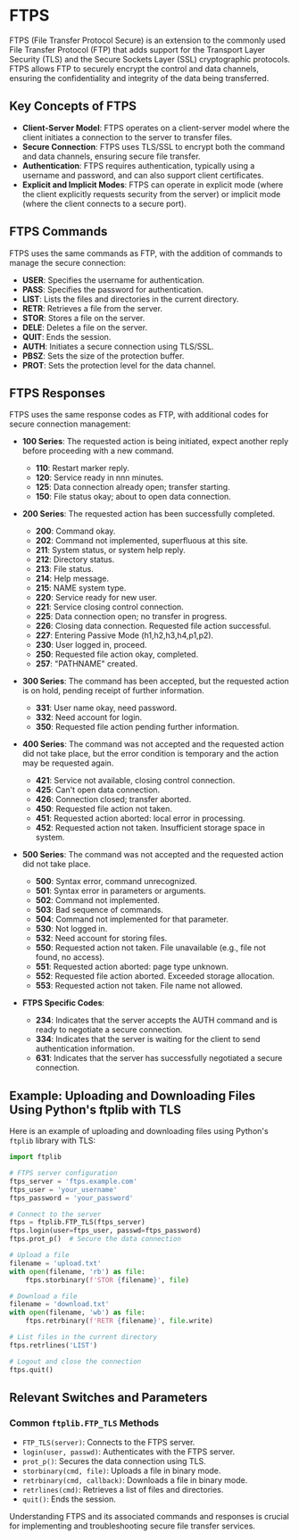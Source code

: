 # FTPS

FTPS (File Transfer Protocol Secure) is an extension to the commonly used File Transfer Protocol (FTP) that adds support for the Transport Layer Security (TLS) and the Secure Sockets Layer (SSL) cryptographic protocols. FTPS allows FTP to securely encrypt the control and data channels, ensuring the confidentiality and integrity of the data being transferred.

## Key Concepts of FTPS

- **Client-Server Model**: FTPS operates on a client-server model where the client initiates a connection to the server to transfer files.
- **Secure Connection**: FTPS uses TLS/SSL to encrypt both the command and data channels, ensuring secure file transfer.
- **Authentication**: FTPS requires authentication, typically using a username and password, and can also support client certificates.
- **Explicit and Implicit Modes**: FTPS can operate in explicit mode (where the client explicitly requests security from the server) or implicit mode (where the client connects to a secure port).

## FTPS Commands

FTPS uses the same commands as FTP, with the addition of commands to manage the secure connection:

- **USER**: Specifies the username for authentication.
- **PASS**: Specifies the password for authentication.
- **LIST**: Lists the files and directories in the current directory.
- **RETR**: Retrieves a file from the server.
- **STOR**: Stores a file on the server.
- **DELE**: Deletes a file on the server.
- **QUIT**: Ends the session.
- **AUTH**: Initiates a secure connection using TLS/SSL.
- **PBSZ**: Sets the size of the protection buffer.
- **PROT**: Sets the protection level for the data channel.

## FTPS Responses

FTPS uses the same response codes as FTP, with additional codes for secure connection management:

- **100 Series**: The requested action is being initiated, expect another reply before proceeding with a new command.
    - **110**: Restart marker reply.
    - **120**: Service ready in nnn minutes.
    - **125**: Data connection already open; transfer starting.
    - **150**: File status okay; about to open data connection.

- **200 Series**: The requested action has been successfully completed.
    - **200**: Command okay.
    - **202**: Command not implemented, superfluous at this site.
    - **211**: System status, or system help reply.
    - **212**: Directory status.
    - **213**: File status.
    - **214**: Help message.
    - **215**: NAME system type.
    - **220**: Service ready for new user.
    - **221**: Service closing control connection.
    - **225**: Data connection open; no transfer in progress.
    - **226**: Closing data connection. Requested file action successful.
    - **227**: Entering Passive Mode (h1,h2,h3,h4,p1,p2).
    - **230**: User logged in, proceed.
    - **250**: Requested file action okay, completed.
    - **257**: "PATHNAME" created.

- **300 Series**: The command has been accepted, but the requested action is on hold, pending receipt of further information.
    - **331**: User name okay, need password.
    - **332**: Need account for login.
    - **350**: Requested file action pending further information.

- **400 Series**: The command was not accepted and the requested action did not take place, but the error condition is temporary and the action may be requested again.
    - **421**: Service not available, closing control connection.
    - **425**: Can't open data connection.
    - **426**: Connection closed; transfer aborted.
    - **450**: Requested file action not taken.
    - **451**: Requested action aborted: local error in processing.
    - **452**: Requested action not taken. Insufficient storage space in system.

- **500 Series**: The command was not accepted and the requested action did not take place.
    - **500**: Syntax error, command unrecognized.
    - **501**: Syntax error in parameters or arguments.
    - **502**: Command not implemented.
    - **503**: Bad sequence of commands.
    - **504**: Command not implemented for that parameter.
    - **530**: Not logged in.
    - **532**: Need account for storing files.
    - **550**: Requested action not taken. File unavailable (e.g., file not found, no access).
    - **551**: Requested action aborted: page type unknown.
    - **552**: Requested file action aborted. Exceeded storage allocation.
    - **553**: Requested action not taken. File name not allowed.

- **FTPS Specific Codes**:
    - **234**: Indicates that the server accepts the AUTH command and is ready to negotiate a secure connection.
    - **334**: Indicates that the server is waiting for the client to send authentication information.
    - **631**: Indicates that the server has successfully negotiated a secure connection.

## Example: Uploading and Downloading Files Using Python's ftplib with TLS

Here is an example of uploading and downloading files using Python's `ftplib` library with TLS:

```python
import ftplib

# FTPS server configuration
ftps_server = 'ftps.example.com'
ftps_user = 'your_username'
ftps_password = 'your_password'

# Connect to the server
ftps = ftplib.FTP_TLS(ftps_server)
ftps.login(user=ftps_user, passwd=ftps_password)
ftps.prot_p()  # Secure the data connection

# Upload a file
filename = 'upload.txt'
with open(filename, 'rb') as file:
    ftps.storbinary(f'STOR {filename}', file)

# Download a file
filename = 'download.txt'
with open(filename, 'wb') as file:
    ftps.retrbinary(f'RETR {filename}', file.write)

# List files in the current directory
ftps.retrlines('LIST')

# Logout and close the connection
ftps.quit()
```

## Relevant Switches and Parameters

### Common `ftplib.FTP_TLS` Methods
- `FTP_TLS(server)`: Connects to the FTPS server.
- `login(user, passwd)`: Authenticates with the FTPS server.
- `prot_p()`: Secures the data connection using TLS.
- `storbinary(cmd, file)`: Uploads a file in binary mode.
- `retrbinary(cmd, callback)`: Downloads a file in binary mode.
- `retrlines(cmd)`: Retrieves a list of files and directories.
- `quit()`: Ends the session.

Understanding FTPS and its associated commands and responses is crucial for implementing and troubleshooting secure file transfer services.